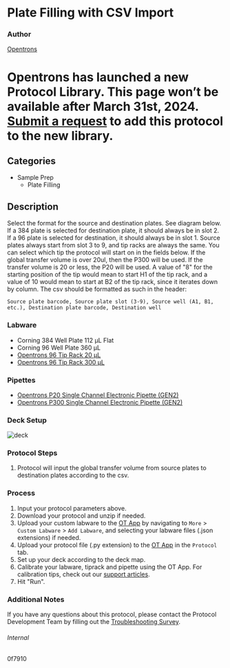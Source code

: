 # Plate Filling with CSV Import


### Author
[Opentrons](https://opentrons.com/)



# Opentrons has launched a new Protocol Library. This page won’t be available after March 31st, 2024. [Submit a request](https://docs.google.com/forms/d/e/1FAIpQLSdYYp9QCKow4nn0KlCVsMS3HX0eJ0N9O7-erajKvcpT0lWbSg/viewform) to add this protocol to the new library.

## Categories
* Sample Prep
	* Plate Filling


## Description
Select the format for the source and destination plates. See diagram below. If a 384 plate is selected for destination plate, it should always be in slot 2. If a 96 plate is selected for destination, it should always be in slot 1. Source plates always start from slot 3 to 9, and tip racks are always the same. You can select which tip the protocol will start on in the fields below. If the global transfer volume is over 20ul, then the P300 will be used. If the transfer volume is 20 or less, the P20 will be used. A value of "8" for the starting position of the tip would mean to start H1 of the tip rack, and a value of 10 would mean to start at B2 of the tip rack, since it iterates down by column. The csv should be formatted as such in the header:

```
Source plate barcode, Source plate slot (3-9), Source well (A1, B1, etc.), Destination plate barcode, Destination well
```


### Labware
* Corning 384 Well Plate 112 µL Flat
* Corning 96 Well Plate 360 µL
* [Opentrons 96 Tip Rack 20 µL](https://shop.opentrons.com/collections/opentrons-tips/products/opentrons-10ul-tips)
* [Opentrons 96 Tip Rack 300 µL](https://shop.opentrons.com/collections/opentrons-tips/products/opentrons-10ul-tips)


### Pipettes
* [Opentrons P20 Single Channel Electronic Pipette (GEN2)](https://shop.opentrons.com/single-channel-electronic-pipette-p20/)
* [Opentrons P300 Single Channel Electronic Pipette (GEN2)](https://shop.opentrons.com/single-channel-electronic-pipette-p20/)


### Deck Setup
![deck](https://opentrons-protocol-library-website.s3.amazonaws.com/custom-README-images/0f7910/Screen+Shot+2022-12-20+at+10.41.56+AM.png)


### Protocol Steps
1. Protocol will input the global transfer volume from source plates to destination plates according to the csv.


### Process
1. Input your protocol parameters above.
2. Download your protocol and unzip if needed.
3. Upload your custom labware to the [OT App](https://opentrons.com/ot-app) by navigating to `More` > `Custom Labware` > `Add Labware`, and selecting your labware files (.json extensions) if needed.
4. Upload your protocol file (.py extension) to the [OT App](https://opentrons.com/ot-app) in the `Protocol` tab.
5. Set up your deck according to the deck map.
6. Calibrate your labware, tiprack and pipette using the OT App. For calibration tips, check out our [support articles](https://support.opentrons.com/en/collections/1559720-guide-for-getting-started-with-the-ot-2).
7. Hit "Run".


### Additional Notes
If you have any questions about this protocol, please contact the Protocol Development Team by filling out the [Troubleshooting Survey](https://protocol-troubleshooting.paperform.co/).


###### Internal
0f7910
